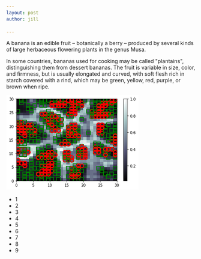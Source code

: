 ```yaml
---
layout: post
author: jill

---
```

A banana is an edible fruit – botanically a berry – produced by several kinds
of large herbaceous flowering plants in the genus Musa.

In some countries, bananas used for cooking may be called "plantains",
distinguishing them from dessert bananas. The fruit is variable in size, color,
and firmness, but is usually elongated and curved, with soft flesh rich in
starch covered with a rind, which may be green, yellow, red, purple, or brown
when ripe.

![](/uploads/som.png)

* 1
* 2
* 3
* 4
* 5
* 6
* 7
* 8
* 9